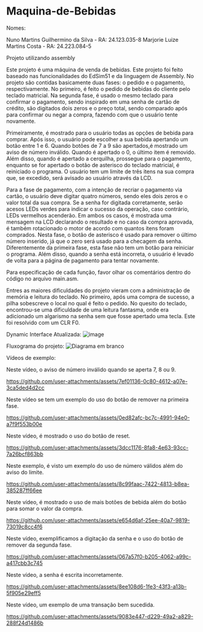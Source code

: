 # Maquina-de-Bebidas
Nomes:

Nuno Martins Guilhermino da Silva - RA: 24.123.035-8
Marjorie Luize Martins Costa - RA: 24.223.084-5


Projeto utilizando assembly

<p>Este projeto é uma máquina de venda de bebidas. Este projeto foi feito baseado nas funcionalidades do EdSim51 e da linguagem de Assembly. No projeto são contidas basicamente duas fases: o pedido e o pagamento, respectivamente. No primeiro, é feito o pedido de bebidas do cliente pelo teclado matricial. Na segunda fase, é usado o mesmo teclado para confirmar o pagamento, sendo inspirado em uma senha de cartão de crédito, são digitados dois zeros e o preço total, sendo comparado após para confirmar ou negar a compra, fazendo com que o usuário tente novamente. </p>


<p>  Primeiramente, é mostrado para o usuário todas as opções de bebida para comprar. Após isso, o usuário pode escolher a sua bebida apertando um botão entre 1 e 6. Quando botões de 7 a 9 são apertados,é mostrado um aviso de número inválido. Quando é apertado o 0, o último item é removido. Além disso, quando é apertado a cerquilha, prossegue para o pagamento, enquanto se for apertado o botão de asterisco do teclado matricial, é reiniciado o programa. O usuário tem um limite de três itens na sua compra que, se excedido, será avisado ao usuário através da LCD. </p>

<p>Para a fase de pagamento, com a intenção de recriar o pagamento via cartão, o usuário deve digitar quatro números, sendo eles dois zeros e o valor total da sua compra. Se a senha for digitada corretamente, serão acesos LEDs verdes para indicar o sucesso da operação, caso contrário, LEDs vermelhos acenderão. Em ambos os casos, é mostrada uma mensagem na LCD declarando o resultado e no caso da compra aprovada, é também rotacionado o motor de acordo com quantos itens foram comprados. Nesta fase, o botão de asterisco é usado para remover o último número inserido, já que o zero será usado para a checagem da senha. Diferentemente da primeira fase, esta fase não tem um botão para reiniciar o programa. Além disso, quando a senha está incorreta, o usuário é levado de volta para a página de pagamento para tentar novamente. </p>

<p>Para especificação de cada função, favor olhar os comentários dentro do código no arquivo main.asm. </p>

<p>Entres as maiores dificuldades do projeto vieram com a administração de memória e leitura do teclado. No primeiro, após uma compra de sucesso, a pilha sobescreve o local no qual é feito o pedido. No quesito do teclado, encontrou-se uma dificuldade de uma leitura fantasma, onde era adicionado um algarismo na senha sem que fosse apertado uma tecla. Este foi resolvido com um CLR F0. </p>

Dynamic Interface Atualizada:
![image](https://github.com/user-attachments/assets/de8874d7-c8a4-43a9-a1e5-cd671906509c)


Fluxograma do projeto:
![Diagrama em branco](https://github.com/user-attachments/assets/8208cb20-715c-41b3-a4c0-92127bff7fc4)

Vídeos de exemplo:

Neste vídeo, o aviso de número inválido quando se aperta 7, 8 ou 9.


https://github.com/user-attachments/assets/7ef01136-0c80-4612-a07e-3ca5ded4d2cc

Neste vídeo se tem um exemplo do uso do botão de remover na primeira fase.



https://github.com/user-attachments/assets/0ed82afc-bc7c-4991-94e0-a7f9f553b00e


Neste vídeo, é mostrado o uso do botão de reset.



https://github.com/user-attachments/assets/3dcc1176-8fa8-4e63-93cc-7a26bcf863bb


Neste exemplo, é visto um exemplo do uso de número válidos além do aviso do limite.



https://github.com/user-attachments/assets/8c99faac-7422-4813-b8ea-385287ff66ee


Neste vídeo, é mostrado o uso de mais botões de bebida além do botão para somar o valor da compra.



https://github.com/user-attachments/assets/e654d6af-25ee-40a7-9819-73019c8cc4f6


Neste vídeo, exemplificamos a digitação da senha e o uso do botão de remover da segunda fase.



https://github.com/user-attachments/assets/067a57f0-b205-4062-a99c-a417cbb3c745


Neste vídeo, a senha é escrita incorretamente.



https://github.com/user-attachments/assets/8ee108d6-1fe3-43f3-a13b-5f905e29eff5




Neste vídeo, um exemplo de uma transação bem sucedida.



https://github.com/user-attachments/assets/9083e447-d229-49a2-a829-288f24d1486b









